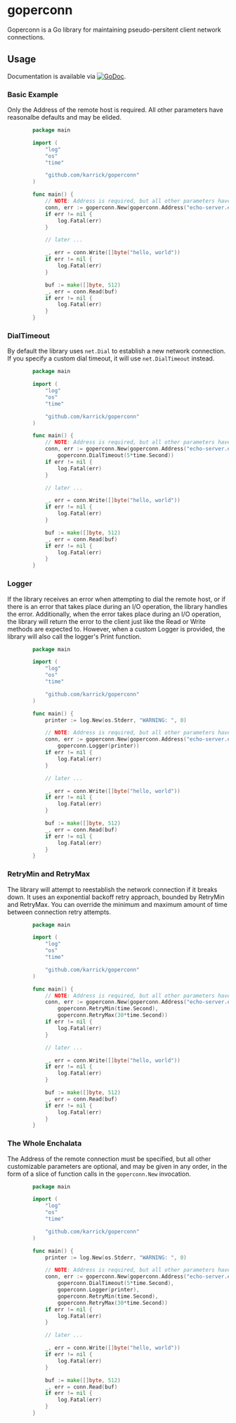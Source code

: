 # goperconn

Goperconn is a Go library for maintaining pseudo-persitent client
network connections.

## Usage

Documentation is available via
[![GoDoc](https://godoc.org/github.com/karrick/goperconn?status.svg)](https://godoc.org/github.com/karrick/goperconn).

### Basic Example

Only the Address of the remote host is required. All other parameters
have reasonalbe defaults and may be elided.

```Go
        package main

        import (
            "log"
            "os"
            "time"

            "github.com/karrick/goperconn"
        )

        func main() {
            // NOTE: Address is required, but all other parameters have defaults.
            conn, err := goperconn.New(goperconn.Address("echo-server.example.com:7"))
            if err != nil {
                log.Fatal(err)
            }

            // later ...

            _, err = conn.Write([]byte("hello, world"))
            if err != nil {
                log.Fatal(err)
            }

            buf := make([]byte, 512)
            _, err = conn.Read(buf)
            if err != nil {
                log.Fatal(err)
            }
        }
```

### DialTimeout

By default the library uses `net.Dial` to establish a new network
connection. If you specify a custom dial timeout, it will use
`net.DialTimeout` instead.

```Go
        package main

        import (
            "log"
            "os"
            "time"

            "github.com/karrick/goperconn"
        )

        func main() {
            // NOTE: Address is required, but all other parameters have defaults.
            conn, err := goperconn.New(goperconn.Address("echo-server.example.com:7"),
                goperconn.DialTimeout(5*time.Second))
            if err != nil {
                log.Fatal(err)
            }

            // later ...

            _, err = conn.Write([]byte("hello, world"))
            if err != nil {
                log.Fatal(err)
            }

            buf := make([]byte, 512)
            _, err = conn.Read(buf)
            if err != nil {
                log.Fatal(err)
            }
        }
```

### Logger

If the library receives an error when attempting to dial the remote
host, or if there is an error that takes place during an I/O
operation, the library handles the error. Additionally, when the error
takes place during an I/O operation, the library will return the error
to the client just like the Read or Write methods are expected
to. However, when a custom Logger is provided, the library will also
call the logger's Print function.

```Go
        package main

        import (
            "log"
            "os"
            "time"

            "github.com/karrick/goperconn"
        )

        func main() {
            printer := log.New(os.Stderr, "WARNING: ", 0)

            // NOTE: Address is required, but all other parameters have defaults.
            conn, err := goperconn.New(goperconn.Address("echo-server.example.com:7"),
                goperconn.Logger(printer))
            if err != nil {
                log.Fatal(err)
            }

            // later ...

            _, err = conn.Write([]byte("hello, world"))
            if err != nil {
                log.Fatal(err)
            }

            buf := make([]byte, 512)
            _, err = conn.Read(buf)
            if err != nil {
                log.Fatal(err)
            }
        }
```
### RetryMin and RetryMax

The library will attempt to reestablish the network connection if it
breaks down. It uses an exponential backoff retry approach, bounded by
RetryMin and RetryMax. You can override the minimum and maximum amount
of time between connection retry attempts.

```Go
        package main

        import (
            "log"
            "os"
            "time"

            "github.com/karrick/goperconn"
        )

        func main() {
            // NOTE: Address is required, but all other parameters have defaults.
            conn, err := goperconn.New(goperconn.Address("echo-server.example.com:7"),
                goperconn.RetryMin(time.Second),
                goperconn.RetryMax(30*time.Second))
            if err != nil {
                log.Fatal(err)
            }

            // later ...

            _, err = conn.Write([]byte("hello, world"))
            if err != nil {
                log.Fatal(err)
            }

            buf := make([]byte, 512)
            _, err = conn.Read(buf)
            if err != nil {
                log.Fatal(err)
            }
        }
```


### The Whole Enchalata

The Address of the remote connection must be specified, but all other
customizable parameters are optional, and may be given in any order,
in the form of a slice of function calls in the `goperconn.New`
invocation.

```Go
        package main

        import (
            "log"
            "os"
            "time"

            "github.com/karrick/goperconn"
        )

        func main() {
            printer := log.New(os.Stderr, "WARNING: ", 0)

            // NOTE: Address is required, but all other parameters have defaults.
            conn, err := goperconn.New(goperconn.Address("echo-server.example.com:7"),
                goperconn.DialTimeout(5*time.Second),
                goperconn.Logger(printer),
                goperconn.RetryMin(time.Second),
                goperconn.RetryMax(30*time.Second))
            if err != nil {
                log.Fatal(err)
            }

            // later ...

            _, err = conn.Write([]byte("hello, world"))
            if err != nil {
                log.Fatal(err)
            }

            buf := make([]byte, 512)
            _, err = conn.Read(buf)
            if err != nil {
                log.Fatal(err)
            }
        }
```
